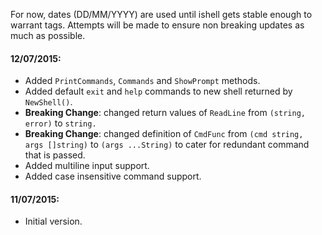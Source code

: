 For now, dates (DD/MM/YYYY) are used until ishell gets stable enough to warrant tags.
Attempts will be made to ensure non breaking updates as much as possible.

#### 12/07/2015:
* Added `PrintCommands`, `Commands` and `ShowPrompt` methods.
* Added default `exit` and `help` commands to new shell returned by `NewShell()`.
* **Breaking Change**: changed return values of `ReadLine` from `(string, error)` to `string.`
* **Breaking Change**: changed definition of `CmdFunc` from `(cmd string, args []string)` to `(args ...String)` to cater for redundant command that is passed.
* Added multiline input support.
* Added case insensitive command support.

#### 11/07/2015:
* Initial version.

